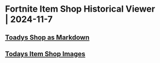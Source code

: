 # Fortnite Item Shop Historical Viewer | 2024-11-7
## [Toadys Shop as Markdown](https://github.com/RogueMew/Fortnite-Item-Shop-Historical/blob/main/Markdown/2024-11-7-ItemShop.md)
## [Todays Item Shop Images](https://github.com/RogueMew/Fortnite-Item-Shop-Historical/tree/main/images/2024-11-7)